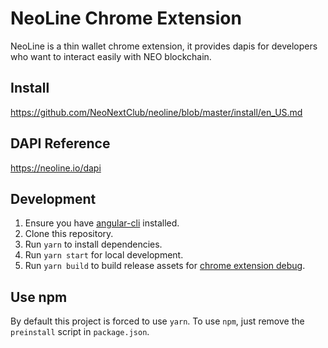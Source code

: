 # NeoLine Chrome Extension

NeoLine is a thin wallet chrome extension, it provides dapis for developers who want to interact easily with NEO blockchain.

## Install

https://github.com/NeoNextClub/neoline/blob/master/install/en_US.md

## DAPI Reference

https://neoline.io/dapi

## Development

1. Ensure you have [angular-cli](https://angular.io/cli) installed.
2. Clone this repository.
3. Run `yarn` to install dependencies.
4. Run `yarn start` for local development.
5. Run `yarn build` to build release assets for [chrome extension debug](https://developer.chrome.com/extensions/tut_debugging).

## Use npm

By default this project is forced to use `yarn`. To use `npm`, just remove the `preinstall` script in `package.json`.
